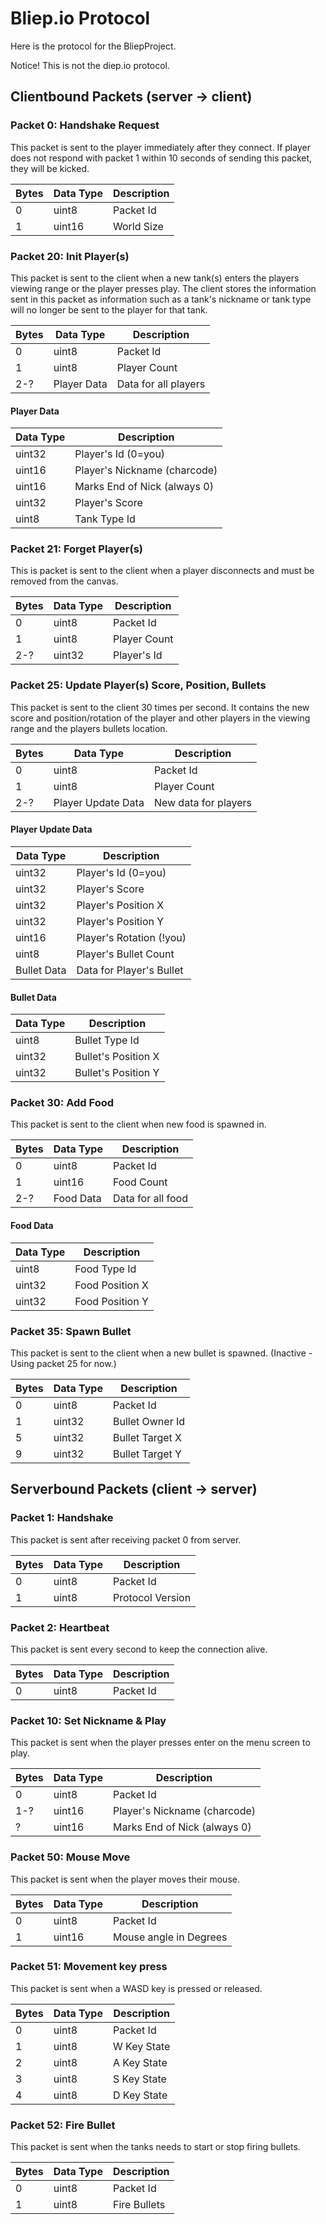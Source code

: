 # Bliep.io Protocol
Here is the protocol for the BliepProject.

Notice! This is not the diep.io protocol.

## Clientbound Packets (server -> client)

### Packet 0: Handshake Request
This packet is sent to the player immediately after they connect.
If player does not respond with packet 1 within 10 seconds of sending this packet,
they will be kicked.

| Bytes | Data Type | Description |
|-------|-----------|-------------|
| 0     | uint8     | Packet Id   |
| 1     | uint16    | World Size  |

### Packet 20: Init Player(s)
This packet is sent to the client when a new tank(s) enters the players viewing
range or the player presses play. The client stores the information sent in this
packet as information such as a tank's nickname or tank type will no longer be
sent to the player for that tank.

| Bytes | Data Type    | Description          |
|-------|--------------|----------------------|
| 0     | uint8        | Packet Id            |
| 1     | uint8        | Player Count         |
| 2-?   | Player Data  | Data for all players |
#### Player Data
| Data Type | Description                  |
|-----------|------------------------------|
| uint32    | Player's Id (0=you)          |
| uint16    | Player's Nickname (charcode) |
| uint16    | Marks End of Nick (always 0) |
| uint32    | Player's Score               |
| uint8     | Tank Type Id                 |

### Packet 21: Forget Player(s)
This is packet is sent to the client when a player disconnects and must be
removed from the canvas.

| Bytes | Data Type | Description  |
|-------|-----------|--------------|
| 0     | uint8     | Packet Id    |
| 1     | uint8     | Player Count |
| 2-?   | uint32    | Player's Id  |

### Packet 25: Update Player(s) Score, Position, Bullets
This packet is sent to the client 30 times per second. It contains the new score
and position/rotation of the player and other players in the viewing range and
the players bullets location.

| Bytes | Data Type          | Description          |
|-------|--------------------|----------------------|
| 0     | uint8              | Packet Id            |
| 1     | uint8              | Player Count         |
| 2-?   | Player Update Data | New data for players |
#### Player Update Data
| Data Type   | Description              |
|-------------|--------------------------|
| uint32      | Player's Id (0=you)      |
| uint32      | Player's Score           |
| uint32      | Player's Position X      |
| uint32      | Player's Position Y      |
| uint16      | Player's Rotation (!you) |
| uint8       | Player's Bullet Count    |
| Bullet Data | Data for Player's Bullet |
#### Bullet Data
| Data Type | Description         |
|-----------|---------------------|
| uint8     | Bullet Type Id      |
| uint32    | Bullet's Position X |
| uint32    | Bullet's Position Y |


### Packet 30: Add Food
This packet is sent to the client when new food is spawned in.

| Bytes | Data Type | Description       |
|-------|-----------|-------------------|
| 0     | uint8     | Packet Id         |
| 1     | uint16    | Food Count        |
| 2-?   | Food Data | Data for all food |
#### Food Data
| Data Type | Description     |
|-----------|-----------------|
| uint8     | Food Type Id    |
| uint32    | Food Position X |
| uint32    | Food Position Y |

### Packet 35: Spawn Bullet
This packet is sent to the client when a new bullet is spawned.
(Inactive - Using packet 25 for now.)

| Bytes | Data Type | Description     |
|-------|-----------|-----------------|
| 0     | uint8     | Packet Id       |
| 1     | uint32    | Bullet Owner Id |
| 5     | uint32    | Bullet Target X |
| 9     | uint32    | Bullet Target Y |

## Serverbound Packets (client -> server)

### Packet 1: Handshake
This packet is sent after receiving packet 0 from server.

| Bytes | Data Type | Description      |
|-------|-----------|------------------|
| 0     | uint8     | Packet Id        |
| 1     | uint8     | Protocol Version |

### Packet 2: Heartbeat
This packet is sent every second to keep the connection alive.

| Bytes | Data Type | Description |
|-------|-----------|-------------|
| 0     | uint8     | Packet Id   |

### Packet 10: Set Nickname & Play
This packet is sent when the player presses enter on the menu screen to play.

| Bytes | Data Type | Description                  |
|-------|-----------|------------------------------|
| 0     | uint8     | Packet Id                    |
| 1-?   | uint16    | Player's Nickname (charcode) |
| ?     | uint16    | Marks End of Nick (always 0) |

### Packet 50: Mouse Move
This packet is sent when the player moves their mouse.

| Bytes | Data Type | Description            |
|-------|-----------|------------------------|
| 0     | uint8     | Packet Id              |
| 1     | uint16    | Mouse angle in Degrees |

### Packet 51: Movement key press
This packet is sent when a WASD key is pressed or released.

| Bytes | Data Type | Description |
|-------|-----------|-------------|
| 0     | uint8     | Packet Id   |
| 1     | uint8     | W Key State |
| 2     | uint8     | A Key State |
| 3     | uint8     | S Key State |
| 4     | uint8     | D Key State |

### Packet 52: Fire Bullet
This packet is sent when the tanks needs to start or stop firing bullets.

| Bytes | Data Type | Description  |
|-------|-----------|--------------|
| 0     | uint8     | Packet Id    |
| 1     | uint8     | Fire Bullets |
